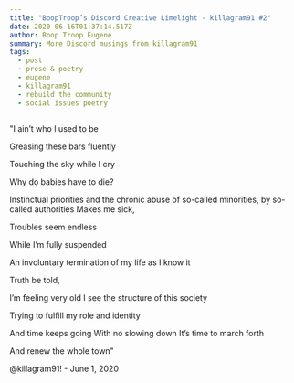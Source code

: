```yaml
---
title: "BoopTroop’s Discord Creative Limelight - killagram91 #2"
date: 2020-06-16T01:37:14.517Z
author: Boop Troop Eugene
summary: More Discord musings from killagram91
tags:
  - post
  - prose & poetry
  - eugene
  - killagram91
  - rebuild the community
  - social issues poetry
---
```

"I ain’t who I used to be

Greasing these bars fluently

Touching the sky while I cry

Why do babies have to die?

Instinctual priorities and the chronic abuse of so-called minorities, by so-called authorities Makes me sick,

Troubles seem endless

While I’m fully suspended

An involuntary termination of my life as I know it

Truth be told,

I’m feeling very old I see the structure of this society

Trying to fulfill my role and identity

And time keeps going With no slowing down It’s time to march forth

And renew the whole town"

@killagram91! - June 1, 2020